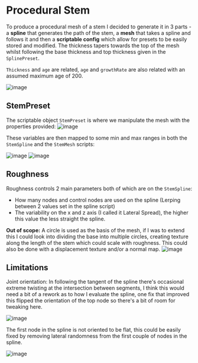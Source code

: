 # Procedural Stem
To produce a procedural mesh of a stem I decided to generate it in 3 parts - a **spline** that generates the path of the stem, a **mesh** that takes a spline and follows it and then a **scriptable config** which allow for presets to be easily stored and modified. The thickness tapers towards the top of the mesh whilst following the base thickness and top thickness given in the `SplinePreset`.

`Thickness` and `age` are related, `age` and `growthRate` are also related with an assumed maximum age of 200.

![image](https://github.com/user-attachments/assets/1da47da8-a54b-4825-a2a6-99886c024ea3)

## StemPreset

The scriptable object `StemPreset` is where we manipulate the mesh with the properties provided:
![image](https://github.com/user-attachments/assets/a4ad9c63-8913-459b-888f-34b95741d20e)

These variables are then mapped to some min and max ranges in both the `StemSpline` and the `StemMesh` scripts:

![image](https://github.com/user-attachments/assets/1a3c440c-f925-42d6-9d8e-c913af4f8b01)
![image](https://github.com/user-attachments/assets/bb75b5af-e0d9-473d-b7f6-0f23341d2480)

## Roughness
Roughness controls 2 main parameters both of which are on the `StemSpline`:
 - How many nodes and control nodes are used on the spline (Lerping between 2 values set in the spline script)
 - The variability on the x and z axis (I called it Lateral Spread), the higher this value the less straight the spline.

**Out of scope:**
A circle is used as the basis of the mesh, if I was to extend this I could look into dividing the base into multiple circles, creating texture along the length of the stem which could scale with roughness.
This could also be done with a displacement texture and/or a normal map.
![image](https://github.com/user-attachments/assets/0373c091-5a7c-418c-9b0e-c628c57c6774)

## Limitations
Joint orientation:
In following the tangent of the spline there's occasional extreme twisting at the intersection between segments, I think this would need a bit of a rework as to how I evaluate the spline, one fix that improved this flipped the orientation of the top node so there's a bit of room for tweaking here.

![image](https://github.com/user-attachments/assets/fa339d2f-7ea4-48c5-ada6-c0a82ec6d8b0)

The first node in the spline is not oriented to be flat, this could be easily fixed by removing lateral randomness from the first couple of nodes in the spline.

![image](https://github.com/user-attachments/assets/c0d7a76f-7032-45ff-95c3-5e8a1cdfb162)







